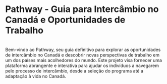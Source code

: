 # Pathway - Guia para Intercâmbio no Canadá e Oportunidades de Trabalho
<br>
Bem-vindo ao Pathway, seu guia definitivo para explorar as oportunidades de intercâmbio no Canadá e descobrir novas perspectivas de trabalho em um dos países mais acolhedores do mundo. Este projeto visa fornecer uma plataforma abrangente e interativa para ajudar os indivíduos a navegarem pelo processo de intercâmbio, desde a seleção do programa até a adaptação à vida no Canadá. 
